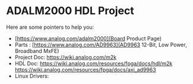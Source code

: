 # ADALM2000 HDL Project

Here are some pointers to help you:
  * [https://www.analog.com/adalm2000](Board Product Page)
  * Parts : [https://www.analog.com/AD9963](AD9963 12-Bit, Low Power, Broadband MxFE)
  * Project Doc: https://wiki.analog.com/m2k
  * HDL Doc: https://wiki.analog.com/resources/fpga/docs/hdl/m2k https://wiki.analog.com/resources/fpga/docs/axi_ad9963
  * Linux Drivers: 

